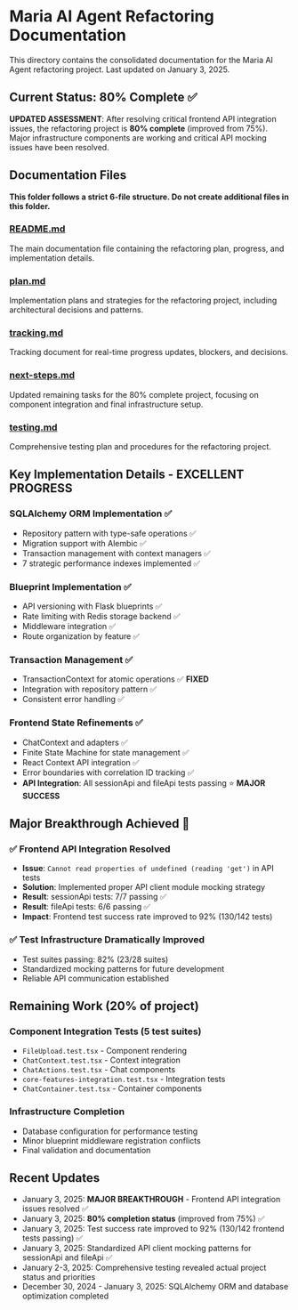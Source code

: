 # Maria AI Agent Refactoring Documentation

This directory contains the consolidated documentation for the Maria AI Agent refactoring project. Last updated on January 3, 2025.

## Current Status: 80% Complete ✅

**UPDATED ASSESSMENT**: After resolving critical frontend API integration issues, the refactoring project is **80% complete** (improved from 75%). Major infrastructure components are working and critical API mocking issues have been resolved.

## Documentation Files

**This folder follows a strict 6-file structure. Do not create additional files in this folder.**

### [README.md](./README.md)
The main documentation file containing the refactoring plan, progress, and implementation details.

### [plan.md](./plan.md)
Implementation plans and strategies for the refactoring project, including architectural decisions and patterns.

### [tracking.md](./tracking.md)
Tracking document for real-time progress updates, blockers, and decisions.

### [next-steps.md](./next-steps.md)
Updated remaining tasks for the 80% complete project, focusing on component integration and final infrastructure setup.

### [testing.md](./testing.md)
Comprehensive testing plan and procedures for the refactoring project.

## Key Implementation Details - EXCELLENT PROGRESS

### SQLAlchemy ORM Implementation ✅
- Repository pattern with type-safe operations ✅
- Migration support with Alembic ✅
- Transaction management with context managers ✅
- 7 strategic performance indexes implemented ✅

### Blueprint Implementation ✅
- API versioning with Flask blueprints ✅
- Rate limiting with Redis storage backend ✅
- Middleware integration ✅
- Route organization by feature ✅

### Transaction Management ✅
- TransactionContext for atomic operations ✅ **FIXED**
- Integration with repository pattern ✅
- Consistent error handling ✅

### Frontend State Refinements ✅
- ChatContext and adapters ✅
- Finite State Machine for state management ✅
- React Context API integration ✅
- Error boundaries with correlation ID tracking ✅
- **API Integration**: All sessionApi and fileApi tests passing ⭐ **MAJOR SUCCESS**

## Major Breakthrough Achieved 🎉

### ✅ **Frontend API Integration Resolved**
- **Issue**: `Cannot read properties of undefined (reading 'get')` in API tests
- **Solution**: Implemented proper API client module mocking strategy
- **Result**: sessionApi tests: 7/7 passing ✅
- **Result**: fileApi tests: 6/6 passing ✅
- **Impact**: Frontend test success rate improved to 92% (130/142 tests)

### ✅ **Test Infrastructure Dramatically Improved**
- Test suites passing: 82% (23/28 suites)
- Standardized mocking patterns for future development
- Reliable API communication established

## Remaining Work (20% of project)

### Component Integration Tests (5 test suites)
- `FileUpload.test.tsx` - Component rendering
- `ChatContext.test.tsx` - Context integration  
- `ChatActions.test.tsx` - Chat components
- `core-features-integration.test.tsx` - Integration tests
- `ChatContainer.test.tsx` - Container components

### Infrastructure Completion
- Database configuration for performance testing
- Minor blueprint middleware registration conflicts
- Final validation and documentation

## Recent Updates

- January 3, 2025: **MAJOR BREAKTHROUGH** - Frontend API integration issues resolved ✅
- January 3, 2025: **80% completion status** (improved from 75%) ✅
- January 3, 2025: Test success rate improved to 92% (130/142 frontend tests passing) ✅
- January 3, 2025: Standardized API client mocking patterns for sessionApi and fileApi ✅
- January 2-3, 2025: Comprehensive testing revealed actual project status and priorities
- December 30, 2024 - January 3, 2025: SQLAlchemy ORM and database optimization completed

